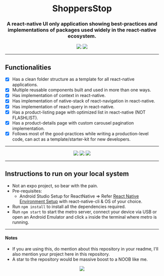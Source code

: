 <p align="center">
	<h1 align="center">ShoppersStop</h1>
	<h3 align="center">A react-native UI only application showing best-practices and implementations of packages used widely in the react-native ecosystem.</h3>
</p>

<p align="center">
   <img src="https://img.shields.io/github/issues-closed/arnoob16/shoppers-stop?style=for-the-badge">
   <img src="https://img.shields.io/github/issues-pr-closed/arnoob16/shoppers-stop?color=green&style=for-the-badge">
</p>

---

## Functionalities
  -  [x]  Has a clean folder structure as a template for all react-native applications.
  -  [x]  Multiple reusable components built and used in more than one ways.
  -  [x]  Has implementation of context in react-native.
  -  [x]  Has implementation of native-stack of react-navigation in react-native.
  -  [x]  Has implementation of react-query in react-native.
  -  [x]  Has a product-listing page with optimized list in react-native (NOT FLASHLIST).
  -  [x]  Has a product-details page with custom carousel pagination implementation.
  -  [x]  Follows most of the good-practices while writing a production-level code, can act as a template/starter-kit for new developers.

---

<p align=center>
   <img src = "https://img.shields.io/badge/TypeScript-222?style=for-the-badge&logo=typescript&logoColor=white"/>
   <img src = "https://img.shields.io/badge/React Native-222?style=for-the-badge&logo=react&logoColor=white"/>
   <img src = "https://img.shields.io/badge/ReactQuery-222?style=for-the-badge&logo=react-query&logoColor=white"/>
</p>

---

## Instructions to run on your local system
* Not an expo project, so bear with the pain.
* Pre-requisites:
	- Android Studio Setup for ReactNative => Refer [React Native Environment Setup](https://reactnative.dev/docs/environment-setup) with react-native-cli & OS of your choice. 
* Run `npm install` to install all the dependencies required.
* Run `npm start` to start the metro server, connect your device via USB or open an Android Emulator and click `a` inside the terminal where metro is running.


---

#### Notes

- If you are using this, do mention about this repository in your readme, I'll also mention your project here in this repository.
- A star to the repository would be massive boost to a NOOB like me.


<p align=center>
<img src="https://forthebadge.com/images/badges/built-with-love.svg"/>
</p>
